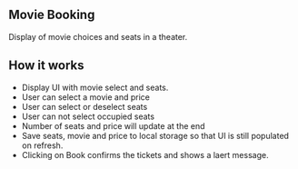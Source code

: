## Movie Booking

Display of movie choices and seats in a theater.

## How it works

- Display UI with movie select and seats.
- User can select a movie and price
- User can select or deselect seats
- User can not select occupied seats
- Number of seats and price will update at the end
- Save seats, movie and price to local storage so that UI is still populated on refresh.
- Clicking on Book confirms the tickets and shows a laert message.
